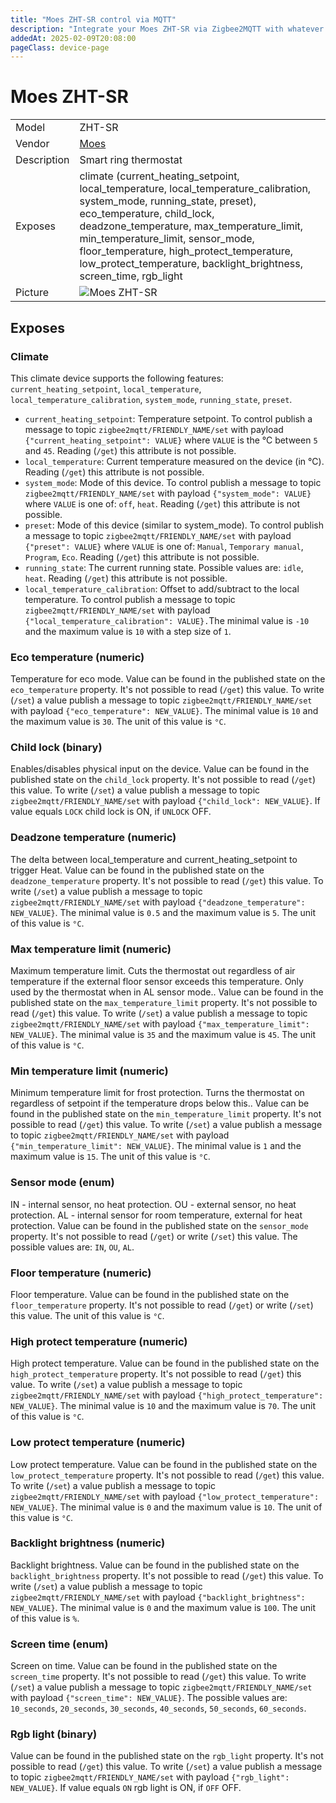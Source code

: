 ```yaml
---
title: "Moes ZHT-SR control via MQTT"
description: "Integrate your Moes ZHT-SR via Zigbee2MQTT with whatever smart home infrastructure you are using without the vendor's bridge or gateway."
addedAt: 2025-02-09T20:08:00
pageClass: device-page
---
```


<!-- !!!! -->
<!-- ATTENTION: This file is auto-generated through docgen! -->
<!-- You can only edit the "Notes"-Section between the two comment lines "Notes BEGIN" and "Notes END". -->
<!-- Do not use h1 or h2 heading within "## Notes"-Section. -->
<!-- !!!! -->

# Moes ZHT-SR

|     |     |
|-----|-----|
| Model | ZHT-SR  |
| Vendor  | [Moes](/supported-devices/#v=Moes)  |
| Description | Smart ring thermostat |
| Exposes | climate (current_heating_setpoint, local_temperature, local_temperature_calibration, system_mode, running_state, preset), eco_temperature, child_lock, deadzone_temperature, max_temperature_limit, min_temperature_limit, sensor_mode, floor_temperature, high_protect_temperature, low_protect_temperature, backlight_brightness, screen_time, rgb_light |
| Picture | ![Moes ZHT-SR](https://www.zigbee2mqtt.io/images/devices/ZHT-SR.png) |


<!-- Notes BEGIN: You can edit here. Add "## Notes" headline if not already present. -->


<!-- Notes END: Do not edit below this line -->




## Exposes

### Climate 
This climate device supports the following features: `current_heating_setpoint`, `local_temperature`, `local_temperature_calibration`, `system_mode`, `running_state`, `preset`.
- `current_heating_setpoint`: Temperature setpoint. To control publish a message to topic `zigbee2mqtt/FRIENDLY_NAME/set` with payload `{"current_heating_setpoint": VALUE}` where `VALUE` is the °C between `5` and `45`. Reading (`/get`) this attribute is not possible.
- `local_temperature`: Current temperature measured on the device (in °C). Reading (`/get`) this attribute is not possible.
- `system_mode`: Mode of this device. To control publish a message to topic `zigbee2mqtt/FRIENDLY_NAME/set` with payload `{"system_mode": VALUE}` where `VALUE` is one of: `off`, `heat`. Reading (`/get`) this attribute is not possible.
- `preset`: Mode of this device (similar to system_mode). To control publish a message to topic `zigbee2mqtt/FRIENDLY_NAME/set` with payload `{"preset": VALUE}` where `VALUE` is one of: `Manual`, `Temporary manual`, `Program`, `Eco`. Reading (`/get`) this attribute is not possible.
- `running_state`: The current running state. Possible values are: `idle`, `heat`. Reading (`/get`) this attribute is not possible.
- `local_temperature_calibration`: Offset to add/subtract to the local temperature. To control publish a message to topic `zigbee2mqtt/FRIENDLY_NAME/set` with payload `{"local_temperature_calibration": VALUE}.`The minimal value is `-10` and the maximum value is `10` with a step size of `1`.

### Eco temperature (numeric)
Temperature for eco mode.
Value can be found in the published state on the `eco_temperature` property.
It's not possible to read (`/get`) this value.
To write (`/set`) a value publish a message to topic `zigbee2mqtt/FRIENDLY_NAME/set` with payload `{"eco_temperature": NEW_VALUE}`.
The minimal value is `10` and the maximum value is `30`.
The unit of this value is `°C`.

### Child lock (binary)
Enables/disables physical input on the device.
Value can be found in the published state on the `child_lock` property.
It's not possible to read (`/get`) this value.
To write (`/set`) a value publish a message to topic `zigbee2mqtt/FRIENDLY_NAME/set` with payload `{"child_lock": NEW_VALUE}`.
If value equals `LOCK` child lock is ON, if `UNLOCK` OFF.

### Deadzone temperature (numeric)
The delta between local_temperature and current_heating_setpoint to trigger Heat.
Value can be found in the published state on the `deadzone_temperature` property.
It's not possible to read (`/get`) this value.
To write (`/set`) a value publish a message to topic `zigbee2mqtt/FRIENDLY_NAME/set` with payload `{"deadzone_temperature": NEW_VALUE}`.
The minimal value is `0.5` and the maximum value is `5`.
The unit of this value is `°C`.

### Max temperature limit (numeric)
Maximum temperature limit. Cuts the thermostat out regardless of air temperature if the external floor sensor exceeds this temperature. Only used by the thermostat when in AL sensor mode..
Value can be found in the published state on the `max_temperature_limit` property.
It's not possible to read (`/get`) this value.
To write (`/set`) a value publish a message to topic `zigbee2mqtt/FRIENDLY_NAME/set` with payload `{"max_temperature_limit": NEW_VALUE}`.
The minimal value is `35` and the maximum value is `45`.
The unit of this value is `°C`.

### Min temperature limit (numeric)
Minimum temperature limit for frost protection. Turns the thermostat on regardless of setpoint if the temperature drops below this..
Value can be found in the published state on the `min_temperature_limit` property.
It's not possible to read (`/get`) this value.
To write (`/set`) a value publish a message to topic `zigbee2mqtt/FRIENDLY_NAME/set` with payload `{"min_temperature_limit": NEW_VALUE}`.
The minimal value is `1` and the maximum value is `15`.
The unit of this value is `°C`.

### Sensor mode (enum)
IN - internal sensor, no heat protection. OU - external sensor, no heat protection. AL - internal sensor for room temperature, external for heat protection.
Value can be found in the published state on the `sensor_mode` property.
It's not possible to read (`/get`) or write (`/set`) this value.
The possible values are: `IN`, `OU`, `AL`.

### Floor temperature (numeric)
Floor temperature.
Value can be found in the published state on the `floor_temperature` property.
It's not possible to read (`/get`) or write (`/set`) this value.
The unit of this value is `°C`.

### High protect temperature (numeric)
High protect temperature.
Value can be found in the published state on the `high_protect_temperature` property.
It's not possible to read (`/get`) this value.
To write (`/set`) a value publish a message to topic `zigbee2mqtt/FRIENDLY_NAME/set` with payload `{"high_protect_temperature": NEW_VALUE}`.
The minimal value is `10` and the maximum value is `70`.
The unit of this value is `°C`.

### Low protect temperature (numeric)
Low protect temperature.
Value can be found in the published state on the `low_protect_temperature` property.
It's not possible to read (`/get`) this value.
To write (`/set`) a value publish a message to topic `zigbee2mqtt/FRIENDLY_NAME/set` with payload `{"low_protect_temperature": NEW_VALUE}`.
The minimal value is `0` and the maximum value is `10`.
The unit of this value is `°C`.

### Backlight brightness (numeric)
Backlight brightness.
Value can be found in the published state on the `backlight_brightness` property.
It's not possible to read (`/get`) this value.
To write (`/set`) a value publish a message to topic `zigbee2mqtt/FRIENDLY_NAME/set` with payload `{"backlight_brightness": NEW_VALUE}`.
The minimal value is `0` and the maximum value is `100`.
The unit of this value is `%`.

### Screen time (enum)
Screen on time.
Value can be found in the published state on the `screen_time` property.
It's not possible to read (`/get`) this value.
To write (`/set`) a value publish a message to topic `zigbee2mqtt/FRIENDLY_NAME/set` with payload `{"screen_time": NEW_VALUE}`.
The possible values are: `10_seconds`, `20_seconds`, `30_seconds`, `40_seconds`, `50_seconds`, `60_seconds`.

### Rgb light (binary)
Value can be found in the published state on the `rgb_light` property.
It's not possible to read (`/get`) this value.
To write (`/set`) a value publish a message to topic `zigbee2mqtt/FRIENDLY_NAME/set` with payload `{"rgb_light": NEW_VALUE}`.
If value equals `ON` rgb light is ON, if `OFF` OFF.

